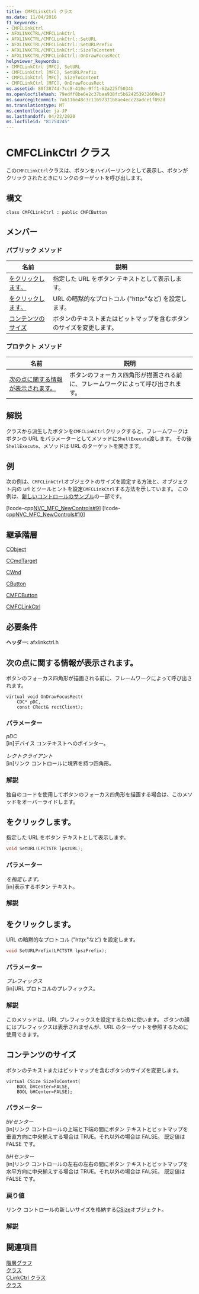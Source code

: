 ```yaml
---
title: CMFCLinkCtrl クラス
ms.date: 11/04/2016
f1_keywords:
- CMFCLinkCtrl
- AFXLINKCTRL/CMFCLinkCtrl
- AFXLINKCTRL/CMFCLinkCtrl::SetURL
- AFXLINKCTRL/CMFCLinkCtrl::SetURLPrefix
- AFXLINKCTRL/CMFCLinkCtrl::SizeToContent
- AFXLINKCTRL/CMFCLinkCtrl::OnDrawFocusRect
helpviewer_keywords:
- CMFCLinkCtrl [MFC], SetURL
- CMFCLinkCtrl [MFC], SetURLPrefix
- CMFCLinkCtrl [MFC], SizeToContent
- CMFCLinkCtrl [MFC], OnDrawFocusRect
ms.assetid: 80f3874d-7cc8-410e-9ff1-62a225f5034b
ms.openlocfilehash: 79edff8be6e2c37baa938fc5b624253932609e17
ms.sourcegitcommit: 7a6116e48c3c11b97371b8ae4ecc23adce1f092d
ms.translationtype: MT
ms.contentlocale: ja-JP
ms.lasthandoff: 04/22/2020
ms.locfileid: "81754245"
---
```

# <a name="cmfclinkctrl-class"></a>CMFCLinkCtrl クラス

この`CMFCLinkCtrl`クラスは、ボタンをハイパーリンクとして表示し、ボタンがクリックされたときにリンクのターゲットを呼び出します。

## <a name="syntax"></a>構文

```
class CMFCLinkCtrl : public CMFCButton
```

## <a name="members"></a>メンバー

### <a name="public-methods"></a>パブリック メソッド

|名前|説明|
|----------|-----------------|
|[をクリックします。](#seturl)|指定した URL をボタン テキストとして表示します。|
|[をクリックします。](#seturlprefix)|URL の暗黙的なプロトコル ("http:"など) を設定します。|
|[コンテンツのサイズ](#sizetocontent)|ボタンのテキストまたはビットマップを含むボタンのサイズを変更します。|

### <a name="protected-methods"></a>プロテクト メソッド

|名前|説明|
|----------|-----------------|
|[次の点に関する情報が表示されます。](#ondrawfocusrect)|ボタンのフォーカス四角形が描画される前に、フレームワークによって呼び出されます。|

## <a name="remarks"></a>解説

クラスから派生したボタンを`CMFCLinkCtrl`クリックすると、フレームワークはボタンの URL をパラメーターとしてメソッドに`ShellExecute`渡します。 その後`ShellExecute`、メソッドは URL のターゲットを開きます。

## <a name="example"></a>例

次の例は、`CMFCLinkCtrl`オブジェクトのサイズを設定する方法と、オブジェクト内の url とツールヒントを設定`CMFCLinkCtrl`する方法を示しています。 この例は、[新しいコントロールのサンプル](../../overview/visual-cpp-samples.md)の一部です。

[!code-cpp[NVC_MFC_NewControls#9](../../mfc/reference/codesnippet/cpp/cmfclinkctrl-class_1.h)]
[!code-cpp[NVC_MFC_NewControls#10](../../mfc/reference/codesnippet/cpp/cmfclinkctrl-class_2.cpp)]

## <a name="inheritance-hierarchy"></a>継承階層

[CObject](../../mfc/reference/cobject-class.md)

[CCmdTarget](../../mfc/reference/ccmdtarget-class.md)

[CWnd](../../mfc/reference/cwnd-class.md)

[CButton](../../mfc/reference/cbutton-class.md)

[CMFCButton](../../mfc/reference/cmfcbutton-class.md)

[CMFCLinkCtrl](../../mfc/reference/cmfclinkctrl-class.md)

## <a name="requirements"></a>必要条件

**ヘッダー:** afxlinkctrl.h

## <a name="cmfclinkctrlondrawfocusrect"></a><a name="ondrawfocusrect"></a>次の点に関する情報が表示されます。

ボタンのフォーカス四角形が描画される前に、フレームワークによって呼び出されます。

```
virtual void OnDrawFocusRect(
    CDC* pDC,
    const CRect& rectClient);
```

### <a name="parameters"></a>パラメーター

*pDC*<br/>
[in]デバイス コンテキストへのポインター。

*レクトクライアント*<br/>
[in]リンク コントロールに境界を持つ四角形。

### <a name="remarks"></a>解説

独自のコードを使用してボタンのフォーカス四角形を描画する場合は、このメソッドをオーバーライドします。

## <a name="cmfclinkctrlseturl"></a><a name="seturl"></a>をクリックします。

指定した URL をボタン テキストとして表示します。

```cpp
void SetURL(LPCTSTR lpszURL);
```

### <a name="parameters"></a>パラメーター

*を指定します。*<br/>
[in]表示するボタン テキスト。

### <a name="remarks"></a>解説

## <a name="cmfclinkctrlseturlprefix"></a><a name="seturlprefix"></a>をクリックします。

URL の暗黙的なプロトコル ("http:"など) を設定します。

```cpp
void SetURLPrefix(LPCTSTR lpszPrefix);
```

### <a name="parameters"></a>パラメーター

*プレフィックス*<br/>
[in]URL プロトコルのプレフィックス。

### <a name="remarks"></a>解説

このメソッドは、URL プレフィックスを設定するために使います。 ボタンの顔にはプレフィックスは表示されませんが、URL のターゲットを参照するために使用できます。

## <a name="cmfclinkctrlsizetocontent"></a><a name="sizetocontent"></a>コンテンツのサイズ

ボタンのテキストまたはビットマップを含むボタンのサイズを変更します。

```
virtual CSize SizeToContent(
    BOOL bVCenter=FALSE,
    BOOL bHCenter=FALSE);
```

### <a name="parameters"></a>パラメーター

*bVセンター*<br/>
[in]リンク コントロールの上端と下端の間にボタン テキストとビットマップを垂直方向に中央揃えする場合は TRUE。それ以外の場合は FALSE。 既定値は FALSE です。

*bHセンター*<br/>
[in]リンク コントロールの左右の左右の間にボタン テキストとビットマップを水平方向に中央揃えする場合は TRUE。それ以外の場合は FALSE。 既定値は FALSE です。

### <a name="return-value"></a>戻り値

リンク コントロールの新しいサイズを格納する[CSize](../../atl-mfc-shared/reference/csize-class.md)オブジェクト。

### <a name="remarks"></a>解説

## <a name="see-also"></a>関連項目

[階層グラフ](../../mfc/hierarchy-chart.md)<br/>
[クラス](../../mfc/reference/mfc-classes.md)<br/>
[CLinkCtrl クラス](../../mfc/reference/clinkctrl-class.md)<br/>
[クラス](../../mfc/reference/cmfcbutton-class.md)
